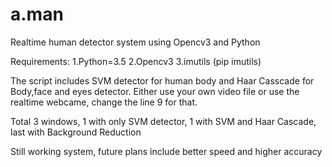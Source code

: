 # a.man
Realtime human detector system using Opencv3 and Python 

Requirements:
1.Python=3.5
2.Opencv3
3.imutils (pip imutils)

The script includes SVM detector for human body and Haar Casscade for Body,face and eyes detector.
Either use your own video file or use the realtime webcame, change the line 9 for that.

Total 3 windows, 1 with only SVM detector, 1 with SVM and Haar Cascade, last with Background Reduction

Still working system, future plans include better speed and higher accuracy
